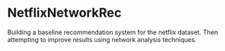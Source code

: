 # NetflixNetworkRec

Building a baseline recommendation system for the netflix dataset. Then attempting to improve results using network analysis techniques.
